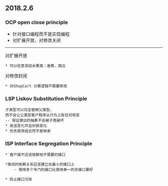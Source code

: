  2018.2.6
--
### OCP  open close principle
* 针对接口编程而不是实现编程
* 对扩展开放，对修改关闭
---
对扩展开放
    
    * 可以任意添加水果类：香蕉，西瓜
对修改封闭
    
    * 对ShopCart 计算逻辑不需要修改   
    
### LSP Liskov Substitution Principle
    子类型可以完全替换父类型，
    而不会让父类型客户程序从行为上有任何改变
    -- 保证做出的抽象不会被子类破坏
    * 发送变化并且封装变化
    * 优先使用组合而不是继承   
    
### ISP Interface Segregation Principle
    * 客户端不应该依赖他不需要的接口
    
    *类间的依赖关系应该建立在最小的接口上
        - 使用多个专门的接口比使用单一的总接口要好
        
    * 防止接口污染    
    

    
 